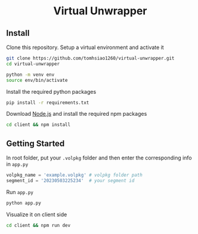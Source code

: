 <h1 align="center">Virtual Unwrapper</h1>

## Install

Clone this repository. Setup a virtual environment and activate it
```bash
git clone https://github.com/tomhsiao1260/virtual-unwrapper.git
cd virtual-unwrapper

python -m venv env
source env/bin/activate
```

Install the required python packages
```bash
pip install -r requirements.txt
```

Download [Node.js](https://nodejs.org/en/download/) and install the required npm packages
```bash
cd client && npm install
```

## Getting Started

In root folder, put your `.volpkg` folder and then enter the corresponding info in `app.py`
```python
volpkg_name = 'example.volpkg' # volpkg folder path
segment_id = '20230503225234'  # your segment id
```

Run `app.py`
```python
python app.py
```

Visualize it on client side
```bash
cd client && npm run dev
```

